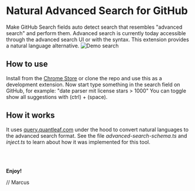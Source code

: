# Natural Advanced Search for GitHub
Make GitHub Search fields auto detect search that resembles "advanced search" and perform them. Advanced search is currently today accessible through the advanced search UI or with the syntax. This extension provides a natural language alternative.
![Demo search](/../master/snap.png?raw=true)

## How to use
Install from the [Chrome Store](https://chrome.google.com/webstore/detail/natural-advanced-search-f/mepaacibaogonhhhacklhngfkkhlclfj) or clone the repo and use this as a development extension.
Now start type something in the search field on GitHub, for example: "date parser mit license stars > 1000"
You can toggle show all suggestions with (ctrl) + (space).


## How it works
It uses [query.quantleaf.com](https://query.quantleaf.com) under the hood to convert natural languages to the advanced search format. See the file *advanced-search-schema.ts* and *inject.ts* to learn about how it was implemented for this tool.

<br/>
<br/>

**Enjoy!**

// Marcus